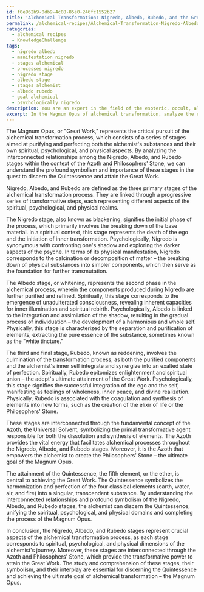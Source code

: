 ```yaml
---
id: f0e962b9-0db9-4c08-85e0-246fc1552b27
title: 'Alchemical Transformation: Nigredo, Albedo, Rubedo, and the Great Work'
permalink: /alchemical-recipes/Alchemical-Transformation-Nigredo-Albedo-Rubedo-and-the-Great-Work/
categories:
  - alchemical recipes
  - KnowledgeChallenge
tags:
  - nigredo albedo
  - manifestation nigredo
  - stages alchemical
  - processes nigredo
  - nigredo stage
  - albedo stage
  - stages alchemist
  - albedo rubedo
  - goal alchemical
  - psychologically nigredo
description: You are an expert in the field of the esoteric, occult, alchemical recipes and Education. You are a writer of tests, challenges, books and deep knowledge on alchemical recipes for initiates and students to gain deep insights and understanding from. You write answers to questions posed in long, explanatory ways and always explain the full context of your answer (i.e., related concepts, formulas, examples, or history), as well as the step-by-step thinking process you take to answer the challenges. Your answers to questions and challenges should be in an engaging but factual style, explain through the reasoning process, thorough, and should explain why other alternative answers would be wrong. Summarize the key themes, ideas, and conclusions at the end.
excerpt: In the Magnum Opus of alchemical transformation, analyze the roles and interconnected relationships among Nigredo, Albedo, and Rubedo stages, integrating the spiritual, psychological, and physical aspects within the context of the Azoth and Philosophers' Stone, and elaborate upon their profound symbolism and importance in discerning the Quintessence in attaining one's Great Work.
---
```

The Magnum Opus, or "Great Work," represents the critical pursuit of the alchemical transformation process, which consists of a series of stages aimed at purifying and perfecting both the alchemist's substances and their own spiritual, psychological, and physical aspects. By analyzing the interconnected relationships among the Nigredo, Albedo, and Rubedo stages within the context of the Azoth and Philosophers' Stone, we can understand the profound symbolism and importance of these stages in the quest to discern the Quintessence and attain the Great Work.

Nigredo, Albedo, and Rubedo are defined as the three primary stages of the alchemical transformation process. They are linked through a progressive series of transformative steps, each representing different aspects of the spiritual, psychological, and physical realms.

The Nigredo stage, also known as blackening, signifies the initial phase of the process, which primarily involves the breaking down of the base material. In a spiritual context, this stage represents the death of the ego and the initiation of inner transformation. Psychologically, Nigredo is synonymous with confronting one's shadow and exploring the darker aspects of the psyche. In terms of its physical manifestation, Nigredo corresponds to the calcination or decomposition of matter – the breaking down of physical substances into simpler components, which then serve as the foundation for further transmutation.

The Albedo stage, or whitening, represents the second phase in the alchemical process, wherein the components produced during Nigredo are further purified and refined. Spiritually, this stage corresponds to the emergence of unadulterated consciousness, revealing inherent capacities for inner illumination and spiritual rebirth. Psychologically, Albedo is linked to the integration and assimilation of the shadow, resulting in the gradual process of individuation – the development of a harmonious and whole self. Physically, this stage is characterized by the separation and purification of elements, extracting the pure essence of the substance, sometimes known as the "white tincture."

The third and final stage, Rubedo, known as reddening, involves the culmination of the transformation process, as both the purified components and the alchemist's inner self integrate and synergize into an exalted state of perfection. Spiritually, Rubedo epitomizes enlightenment and spiritual union – the adept's ultimate attainment of the Great Work. Psychologically, this stage signifies the successful integration of the ego and the self, manifesting as feelings of wholeness, inner peace, and divine realization. Physically, Rubedo is associated with the coagulation and synthesis of elements into new forms, such as the creation of the elixir of life or the Philosophers' Stone.

These stages are interconnected through the fundamental concept of the Azoth, the Universal Solvent, symbolizing the primal transformative agent responsible for both the dissolution and synthesis of elements. The Azoth provides the vital energy that facilitates alchemical processes throughout the Nigredo, Albedo, and Rubedo stages. Moreover, it is the Azoth that empowers the alchemist to create the Philosophers' Stone – the ultimate goal of the Magnum Opus.

The attainment of the Quintessence, the fifth element, or the ether, is central to achieving the Great Work. The Quintessence symbolizes the harmonization and perfection of the four classical elements (earth, water, air, and fire) into a singular, transcendent substance. By understanding the interconnected relationships and profound symbolism of the Nigredo, Albedo, and Rubedo stages, the alchemist can discern the Quintessence, unifying the spiritual, psychological, and physical domains and completing the process of the Magnum Opus.

In conclusion, the Nigredo, Albedo, and Rubedo stages represent crucial aspects of the alchemical transformation process, as each stage corresponds to spiritual, psychological, and physical dimensions of the alchemist's journey. Moreover, these stages are interconnected through the Azoth and Philosophers' Stone, which provide the transformative power to attain the Great Work. The study and comprehension of these stages, their symbolism, and their interplay are essential for discerning the Quintessence and achieving the ultimate goal of alchemical transformation – the Magnum Opus.

